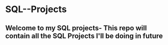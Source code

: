 # SQL--Projects

## Welcome to my SQL projects- This repo will contain all the SQL Projects I'll be doing in future
